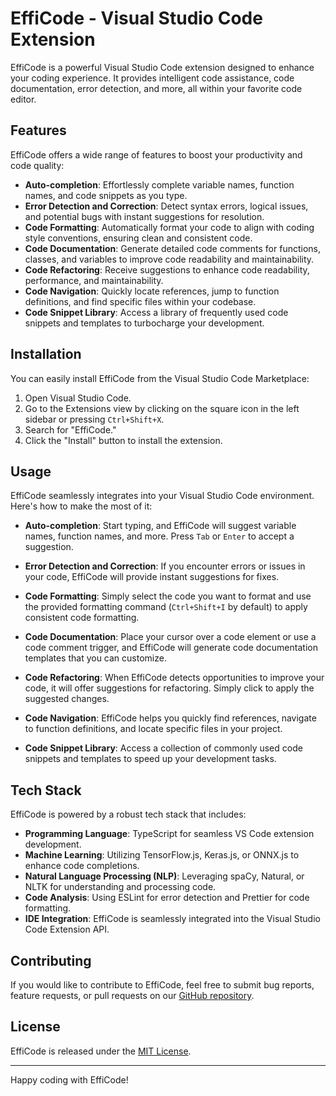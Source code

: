 # EffiCode - Visual Studio Code Extension

EffiCode is a powerful Visual Studio Code extension designed to enhance your coding experience. It provides intelligent code assistance, code documentation, error detection, and more, all within your favorite code editor.

## Features

EffiCode offers a wide range of features to boost your productivity and code quality:

- **Auto-completion**: Effortlessly complete variable names, function names, and code snippets as you type.
- **Error Detection and Correction**: Detect syntax errors, logical issues, and potential bugs with instant suggestions for resolution.
- **Code Formatting**: Automatically format your code to align with coding style conventions, ensuring clean and consistent code.
- **Code Documentation**: Generate detailed code comments for functions, classes, and variables to improve code readability and maintainability.
- **Code Refactoring**: Receive suggestions to enhance code readability, performance, and maintainability.
- **Code Navigation**: Quickly locate references, jump to function definitions, and find specific files within your codebase.
- **Code Snippet Library**: Access a library of frequently used code snippets and templates to turbocharge your development.

## Installation

You can easily install EffiCode from the Visual Studio Code Marketplace:

1. Open Visual Studio Code.
2. Go to the Extensions view by clicking on the square icon in the left sidebar or pressing `Ctrl+Shift+X`.
3. Search for "EffiCode."
4. Click the "Install" button to install the extension.

## Usage

EffiCode seamlessly integrates into your Visual Studio Code environment. Here's how to make the most of it:

- **Auto-completion**: Start typing, and EffiCode will suggest variable names, function names, and more. Press `Tab` or `Enter` to accept a suggestion.

- **Error Detection and Correction**: If you encounter errors or issues in your code, EffiCode will provide instant suggestions for fixes.

- **Code Formatting**: Simply select the code you want to format and use the provided formatting command (`Ctrl+Shift+I` by default) to apply consistent code formatting.

- **Code Documentation**: Place your cursor over a code element or use a code comment trigger, and EffiCode will generate code documentation templates that you can customize.

- **Code Refactoring**: When EffiCode detects opportunities to improve your code, it will offer suggestions for refactoring. Simply click to apply the suggested changes.

- **Code Navigation**: EffiCode helps you quickly find references, navigate to function definitions, and locate specific files in your project.

- **Code Snippet Library**: Access a collection of commonly used code snippets and templates to speed up your development tasks.

## Tech Stack

EffiCode is powered by a robust tech stack that includes:

- **Programming Language**: TypeScript for seamless VS Code extension development.
- **Machine Learning**: Utilizing TensorFlow.js, Keras.js, or ONNX.js to enhance code completions.
- **Natural Language Processing (NLP)**: Leveraging spaCy, Natural, or NLTK for understanding and processing code.
- **Code Analysis**: Using ESLint for error detection and Prettier for code formatting.
- **IDE Integration**: EffiCode is seamlessly integrated into the Visual Studio Code Extension API.

## Contributing

If you would like to contribute to EffiCode, feel free to submit bug reports, feature requests, or pull requests on our [GitHub repository](https://github.com/ahmarh04/efficode).

## License

EffiCode is released under the [MIT License](LICENSE).

---

Happy coding with EffiCode!

